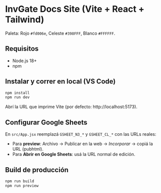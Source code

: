 # InvGate Docs Site (Vite + React + Tailwind)

Paleta: Rojo `#fd006e`, Celeste `#398FFF`, Blanco `#FFFFFF`.

## Requisitos
- Node.js 18+
- npm

## Instalar y correr en local (VS Code)
```bash
npm install
npm run dev
```
Abrí la URL que imprime Vite (por defecto: http://localhost:5173).

## Configurar Google Sheets
En `src/App.jsx` reemplazá `GSHEET_N3_*` y `GSHEET_CL_*` con las URLs reales:
- Para **preview**: Archivo → Publicar en la web → *Incorporar* → copiá la URL (pubhtml).
- Para **Abrir en Google Sheets**: usá la URL normal de edición.

## Build de producción
```bash
npm run build
npm run preview
```
